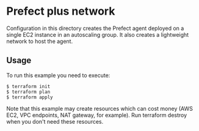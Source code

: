 # Prefect plus network
Configuration in this directory creates the Prefect agent deployed on a single EC2 instance in an autoscaling group. It also creates
a lightweight network to host the agent.

## Usage
To run this example you need to execute:
```
$ terraform init
$ terraform plan
$ terraform apply
```
Note that this example may create resources which can cost money (AWS EC2, VPC endpoints, NAT gateway, for example). Run terraform destroy when you don't need these resources.